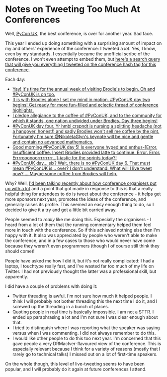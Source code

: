 # Notes on Tweeting Too Much At Conferences

Well, [PyCon UK](https://2018.hq.pyconuk.org/), the best conference, is over for another year. Sad face.

This year I ended up doing something with a surprising amount of impact on my and others' experience of the conference:
I tweeted a *lot*. Yes, I know, even by my standards. I essentially became the unofficial scribe of the conference.
I won't even attempt to embed them, but [here's a search query that will give you everything I tweeted on the conference hash tag for this conference](https://twitter.com/search?f=tweets&vertical=default&q=%23PyConUK%20from%3ADRMacIver%20since%3A2018-09-13%20until%3A2018-09-20&src=typd).

Each day:

* [Yay! It's time for the annual week of visiting Brodie's to begin. Oh and #PyConUK is on too.](https://twitter.com/DRMacIver/status/1040497560652271616)
* [It is with Brodies alone I set my mind in motion. #PyConUK day two begins! Get ready for more fun-filled and eclectic thread of conference highlights.](https://twitter.com/DRMacIver/status/1041238166806700032)
* [I pledge allegiance to the coffee of #PyConUK, and to the community for which it stands, one nation undivided under Brodies. Day three begins!](https://twitter.com/DRMacIver/status/1041590037002022912)
* [#PyConUK day four. Yr hmbl crspndt is nursing a splitting headache (not a hangover, honest!) and sadly Brodies won't sell me coffee by the pint. Fortunately I'm sure @NikoletaGlyn's keynote will be nice and gentle and contain no advanced mathematics.](https://twitter.com/DRMacIver/status/1041962704444030976)
* [Good morning #PyConUK day 5! Is everyone hyped and enthus-[Error. Insufficient coffee. Insert Brodies provided latte to continue. Error. Error. Errrroooooorrrrrrrrr...]-iastic for the sprints today?!](https://twitter.com/DRMacIver/status/1042324826306879488)
* [#PyConUK day... six? Wait, there is no #PyConUK day 6. That must mean #PyConUK is... over? I don't understand. What will I live tweet now? ... Maybe some coffee from Brodies will help.](https://twitter.com/DRMacIver/status/1042683288693993473)

Why? Well, [I'd been talking recently about how conference organisers put up with a lot](https://twitter.com/DRMacIver/status/1040497560652271616) and a point that got made in response to this is that a really helpful thing for attendees to do is tweet about the conference - it helps get more sponsors next year, promotes the ideas of the conference, and generally raises its profile.
This seemed an easy enough thing to do, so I decided to give it a try and got a little bit carried away.

People seemed to *really* like me doing this. Especially the organisers - I heard from a lot of them that the running commentary helped them feel more in touch with the conference. So if this achieved nothing else then I'm happy with it.
It also was appreciated by people who weren't able to make the conference, and in a few cases to those who would never have come because they weren't even programmers (though I of course still think they should come)!

People have asked me how I did it, but it's not really complicated: I had a laptop, I touchtype really fast, and I've wasted far too much of my life on Twitter. I had not previously thought the latter was a professional skill, but apparently.

I did have a couple of problems with doing it:

* Twitter threading is awful. I'm not sure how much it helped people. I think I will probably not bother threading this the next time I do it, and I screwed up the threading in a bunch of places.
* Quoting people in real time is basically impossible. I am not a STTR. I ended up paraphrasing a lot and I'm not sure I was clear enough about that.
* I tried to distinguish where I was reporting what the speaker was saying versus when I was commenting. I did not always remember to do this.
* I would like other people to do this too next year. I'm concerned that this gave people a very DRMacIver-flavoured view of the conference. This is especially relevant because I think for a variety of reasons (mostly that I rarely go to technical talks) I missed out on a lot of first-time speakers.

On the whole though, this level of live-tweeting seems to have been popular, and I will probably do it again at future conferences I attend.
